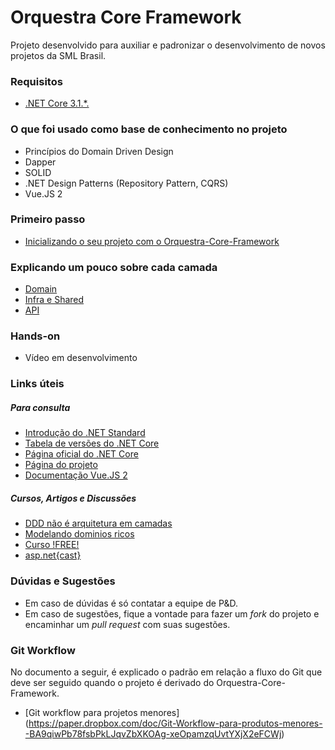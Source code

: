 # Orquestra Core Framework #

Projeto desenvolvido para auxiliar e padronizar o desenvolvimento de novos projetos da SML Brasil.

### Requisitos ###

* [.NET Core 3.1.*.](https://dotnet.microsoft.com/download/dotnet-core/3.1)

### O que foi usado como base de conhecimento no projeto ###

* Princípios do Domain Driven Design
* Dapper
* SOLID
* .NET Design Patterns (Repository Pattern, CQRS)
* Vue.JS 2

### Primeiro passo ###

* [Inicializando o seu projeto com o Orquestra-Core-Framework](https://www.loom.com/share/912b35082a27472089dea7410a55310b)

### Explicando um pouco sobre cada camada ###

* [Domain](https://www.loom.com/share/69c82acbf522499a93536b1d808e2ad9)
* [Infra e Shared](https://www.loom.com/share/c82eb39f48e54a66946e7cf7de521997)
* [API](https://www.loom.com/share/78e501c3ba1146d986adbb90180bdd76)

### Hands-on ###

* Vídeo em desenvolvimento

### Links úteis ###

##### Para consulta #####

* [Introdução do .NET Standard](https://blogs.msdn.microsoft.com/dotnet/2016/09/26/introducing-net-standard/)
* [Tabela de versões do .NET Core](https://github.com/dotnet/standard/blob/master/docs/versions.md)
* [Página oficial do .NET Core](https://dotnet.microsoft.com/)
* [Página do projeto](https://github.com/dotnet/core)
* [Documentação Vue.JS 2](https://br.vuejs.org/index.html)

##### Cursos, Artigos e Discussões #####

* [DDD não é arquitetura em camadas](https://www.eduardopires.net.br/2016/08/ddd-nao-e-arquitetura-em-camadas/)
* [Modelando dominios ricos](https://www.youtube.com/watch?v=gxNp_0xVqxI)
* [Curso !FREE!](https://balta.io/cursos/1975)
* [asp.net{cast}](https://www.youtube.com/channel/UC1DrB2LTgVBGiZdgaOrzMCg)

### Dúvidas e Sugestões ###

* Em caso de dúvidas é só contatar a equipe de P&D.
* Em caso de sugestões, fique a vontade para fazer um *fork* do projeto e encaminhar um *pull request* com suas sugestões.

### Git Workflow ###

No documento a seguir, é explicado o padrão em relação a fluxo do Git que deve ser seguido quando o projeto é derivado do Orquestra-Core-Framework.

* [Git workflow para projetos menores] (https://paper.dropbox.com/doc/Git-Workflow-para-produtos-menores--BA9qiwPb78fsbPkLJqvZbXKOAg-xeOpamzqUvtYXjX2eFCWj)